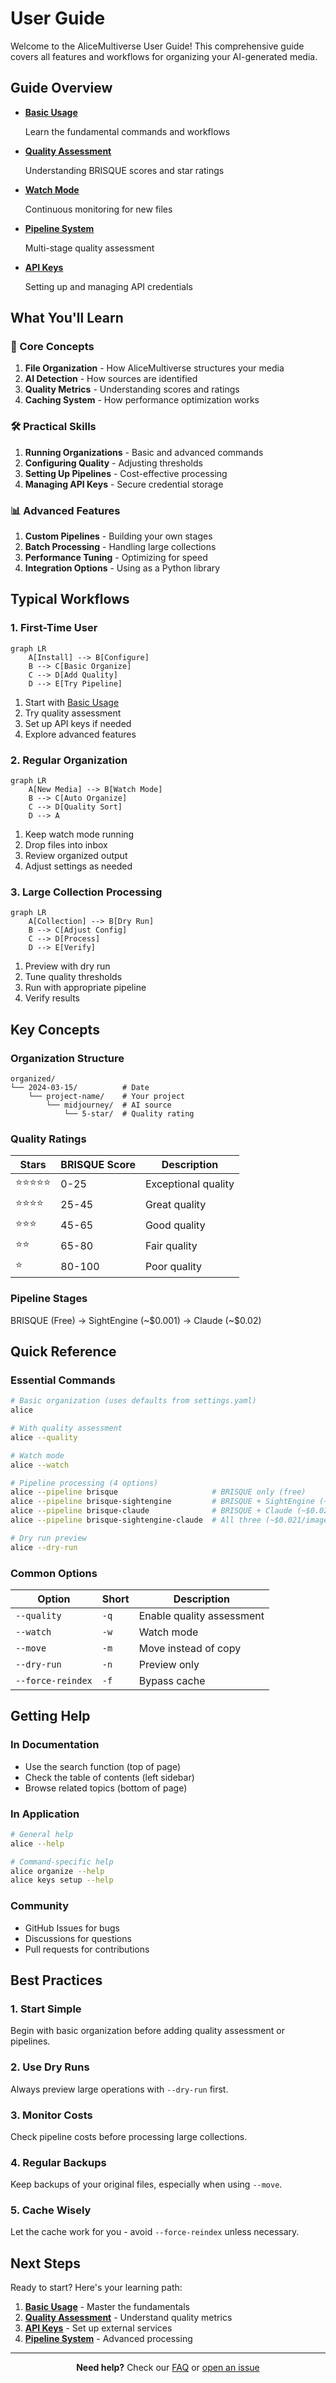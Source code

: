 # User Guide

Welcome to the AliceMultiverse User Guide! This comprehensive guide covers all features and workflows for organizing your AI-generated media.

## Guide Overview

<div class="grid cards" markdown>

- **[Basic Usage](basic-usage.md)**
    
    Learn the fundamental commands and workflows

- **[Quality Assessment](quality-assessment.md)**
    
    Understanding BRISQUE scores and star ratings

- **[Watch Mode](watch-mode.md)**
    
    Continuous monitoring for new files

- **[Pipeline System](pipeline-system.md)**
    
    Multi-stage quality assessment

- **[API Keys](api-keys.md)**
    
    Setting up and managing API credentials

</div>

## What You'll Learn

### 🎯 Core Concepts

1. **File Organization** - How AliceMultiverse structures your media
2. **AI Detection** - How sources are identified
3. **Quality Metrics** - Understanding scores and ratings
4. **Caching System** - How performance optimization works

### 🛠️ Practical Skills

1. **Running Organizations** - Basic and advanced commands
2. **Configuring Quality** - Adjusting thresholds
3. **Setting Up Pipelines** - Cost-effective processing
4. **Managing API Keys** - Secure credential storage

### 📊 Advanced Features

1. **Custom Pipelines** - Building your own stages
2. **Batch Processing** - Handling large collections
3. **Performance Tuning** - Optimizing for speed
4. **Integration Options** - Using as a Python library

## Typical Workflows

### 1. First-Time User

```mermaid
graph LR
    A[Install] --> B[Configure]
    B --> C[Basic Organize]
    C --> D[Add Quality]
    D --> E[Try Pipeline]
```

1. Start with [Basic Usage](basic-usage.md)
2. Try quality assessment
3. Set up API keys if needed
4. Explore advanced features

### 2. Regular Organization

```mermaid
graph LR
    A[New Media] --> B[Watch Mode]
    B --> C[Auto Organize]
    C --> D[Quality Sort]
    D --> A
```

1. Keep watch mode running
2. Drop files into inbox
3. Review organized output
4. Adjust settings as needed

### 3. Large Collection Processing

```mermaid
graph LR
    A[Collection] --> B[Dry Run]
    B --> C[Adjust Config]
    C --> D[Process]
    D --> E[Verify]
```

1. Preview with dry run
2. Tune quality thresholds
3. Run with appropriate pipeline
4. Verify results

## Key Concepts

### Organization Structure

```
organized/
└── 2024-03-15/          # Date
    └── project-name/    # Your project
        └── midjourney/  # AI source
            └── 5-star/  # Quality rating
```

### Quality Ratings

| Stars | BRISQUE Score | Description |
|-------|--------------|-------------|
| ⭐⭐⭐⭐⭐ | 0-25 | Exceptional quality |
| ⭐⭐⭐⭐ | 25-45 | Great quality |
| ⭐⭐⭐ | 45-65 | Good quality |
| ⭐⭐ | 65-80 | Fair quality |
| ⭐ | 80-100 | Poor quality |

### Pipeline Stages

<div class="pipeline-stages">
<span class="pipeline-stage free">BRISQUE (Free)</span>
→
<span class="pipeline-stage cheap">SightEngine (~$0.001)</span>
→
<span class="pipeline-stage premium">Claude (~$0.02)</span>
</div>

## Quick Reference

### Essential Commands

```bash
# Basic organization (uses defaults from settings.yaml)
alice

# With quality assessment
alice --quality

# Watch mode
alice --watch

# Pipeline processing (4 options)
alice --pipeline brisque                     # BRISQUE only (free)
alice --pipeline brisque-sightengine         # BRISQUE + SightEngine (~$0.001/image)
alice --pipeline brisque-claude              # BRISQUE + Claude (~$0.02/image)
alice --pipeline brisque-sightengine-claude  # All three (~$0.021/image)

# Dry run preview
alice --dry-run
```

### Common Options

| Option | Short | Description |
|--------|-------|-------------|
| `--quality` | `-q` | Enable quality assessment |
| `--watch` | `-w` | Watch mode |
| `--move` | `-m` | Move instead of copy |
| `--dry-run` | `-n` | Preview only |
| `--force-reindex` | `-f` | Bypass cache |

## Getting Help

### In Documentation

- Use the search function (top of page)
- Check the table of contents (left sidebar)
- Browse related topics (bottom of page)

### In Application

```bash
# General help
alice --help

# Command-specific help
alice organize --help
alice keys setup --help
```

### Community

- GitHub Issues for bugs
- Discussions for questions
- Pull requests for contributions

## Best Practices

### 1. Start Simple
Begin with basic organization before adding quality assessment or pipelines.

### 2. Use Dry Runs
Always preview large operations with `--dry-run` first.

### 3. Monitor Costs
Check pipeline costs before processing large collections.

### 4. Regular Backups
Keep backups of your original files, especially when using `--move`.

### 5. Cache Wisely
Let the cache work for you - avoid `--force-reindex` unless necessary.

## Next Steps

Ready to start? Here's your learning path:

1. **[Basic Usage](basic-usage.md)** - Master the fundamentals
2. **[Quality Assessment](quality-assessment.md)** - Understand quality metrics
3. **[API Keys](api-keys.md)** - Set up external services
4. **[Pipeline System](pipeline-system.md)** - Advanced processing

---

<div align="center">

**Need help?** Check our [FAQ](faq.md) or [open an issue](https://github.com/yourusername/AliceMultiverse/issues)

</div>